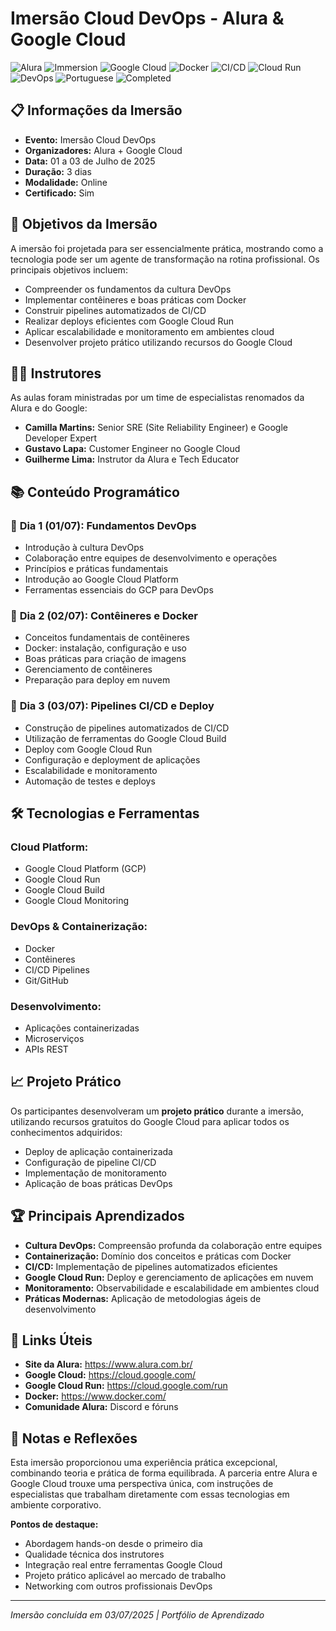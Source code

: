 # Imersão Cloud DevOps - Alura & Google Cloud

![Alura](https://img.shields.io/badge/Platform-Alura-1976D2?style=flat-square)
![Immersion](https://img.shields.io/badge/Type-Immersion-orange?style=flat-square&logo=diving)
![Google Cloud](https://img.shields.io/badge/Google_Cloud-4285F4?style=flat-square&logo=google-cloud&logoColor=white)
![Docker](https://img.shields.io/badge/Docker-2496ED?style=flat-square&logo=docker&logoColor=white)
![CI/CD](https://img.shields.io/badge/CI%2FCD-Pipeline-success?style=flat-square&logo=gitlab)
![Cloud Run](https://img.shields.io/badge/Cloud_Run-4285F4?style=flat-square&logo=google-cloud&logoColor=white)
![DevOps](https://img.shields.io/badge/Area-DevOps-FF6B6B?style=flat-square&logo=devopsag)
![Portuguese](https://img.shields.io/badge/Language-Portuguese-green?style=flat-square&logo=language)
![Completed](https://img.shields.io/badge/Status-Completed-success?style=flat-square&logo=check-circle)

## 📋 Informações da Imersão
- **Evento:** Imersão Cloud DevOps
- **Organizadores:** Alura + Google Cloud
- **Data:** 01 a 03 de Julho de 2025
- **Duração:** 3 dias
- **Modalidade:** Online
- **Certificado:** Sim

## 🎯 Objetivos da Imersão
A imersão foi projetada para ser essencialmente prática, mostrando como a tecnologia pode ser um agente de transformação na rotina profissional. Os principais objetivos incluem:

- Compreender os fundamentos da cultura DevOps
- Implementar contêineres e boas práticas com Docker
- Construir pipelines automatizados de CI/CD
- Realizar deploys eficientes com Google Cloud Run
- Aplicar escalabilidade e monitoramento em ambientes cloud
- Desenvolver projeto prático utilizando recursos do Google Cloud

## 👨‍🏫 Instrutores
As aulas foram ministradas por um time de especialistas renomados da Alura e do Google:

- **Camilla Martins:** Senior SRE (Site Reliability Engineer) e Google Developer Expert
- **Gustavo Lapa:** Customer Engineer no Google Cloud
- **Guilherme Lima:** Instrutor da Alura e Tech Educator

## 📚 Conteúdo Programático

### 🔧 **Dia 1 (01/07): Fundamentos DevOps**
- Introdução à cultura DevOps
- Colaboração entre equipes de desenvolvimento e operações
- Princípios e práticas fundamentais
- Introdução ao Google Cloud Platform
- Ferramentas essenciais do GCP para DevOps

### 🐳 **Dia 2 (02/07): Contêineres e Docker**
- Conceitos fundamentais de contêineres
- Docker: instalação, configuração e uso
- Boas práticas para criação de imagens
- Gerenciamento de contêineres
- Preparação para deploy em nuvem

### 🚀 **Dia 3 (03/07): Pipelines CI/CD e Deploy**
- Construção de pipelines automatizados de CI/CD
- Utilização de ferramentas do Google Cloud Build
- Deploy com Google Cloud Run
- Configuração e deployment de aplicações
- Escalabilidade e monitoramento
- Automação de testes e deploys

## 🛠️ Tecnologias e Ferramentas

### **Cloud Platform:**
- Google Cloud Platform (GCP)
- Google Cloud Run
- Google Cloud Build
- Google Cloud Monitoring

### **DevOps & Containerização:**
- Docker
- Contêineres
- CI/CD Pipelines
- Git/GitHub

### **Desenvolvimento:**
- Aplicações containerizadas
- Microserviços
- APIs REST

## 📈 Projeto Prático
Os participantes desenvolveram um **projeto prático** durante a imersão, utilizando recursos gratuitos do Google Cloud para aplicar todos os conhecimentos adquiridos:

- Deploy de aplicação containerizada
- Configuração de pipeline CI/CD
- Implementação de monitoramento
- Aplicação de boas práticas DevOps

## 🏆 Principais Aprendizados
- **Cultura DevOps:** Compreensão profunda da colaboração entre equipes
- **Containerização:** Domínio dos conceitos e práticas com Docker
- **CI/CD:** Implementação de pipelines automatizados eficientes
- **Google Cloud Run:** Deploy e gerenciamento de aplicações em nuvem
- **Monitoramento:** Observabilidade e escalabilidade em ambientes cloud
- **Práticas Modernas:** Aplicação de metodologias ágeis de desenvolvimento

## 🔗 Links Úteis
- **Site da Alura:** https://www.alura.com.br/
- **Google Cloud:** https://cloud.google.com/
- **Google Cloud Run:** https://cloud.google.com/run
- **Docker:** https://www.docker.com/
- **Comunidade Alura:** Discord e fóruns

## 📝 Notas e Reflexões
Esta imersão proporcionou uma experiência prática excepcional, combinando teoria e prática de forma equilibrada. A parceria entre Alura e Google Cloud trouxe uma perspectiva única, com instruções de especialistas que trabalham diretamente com essas tecnologias em ambiente corporativo.

**Pontos de destaque:**
- Abordagem hands-on desde o primeiro dia
- Qualidade técnica dos instrutores
- Integração real entre ferramentas Google Cloud
- Projeto prático aplicável ao mercado de trabalho
- Networking com outros profissionais DevOps

---
*Imersão concluída em 03/07/2025 | Portfólio de Aprendizado*